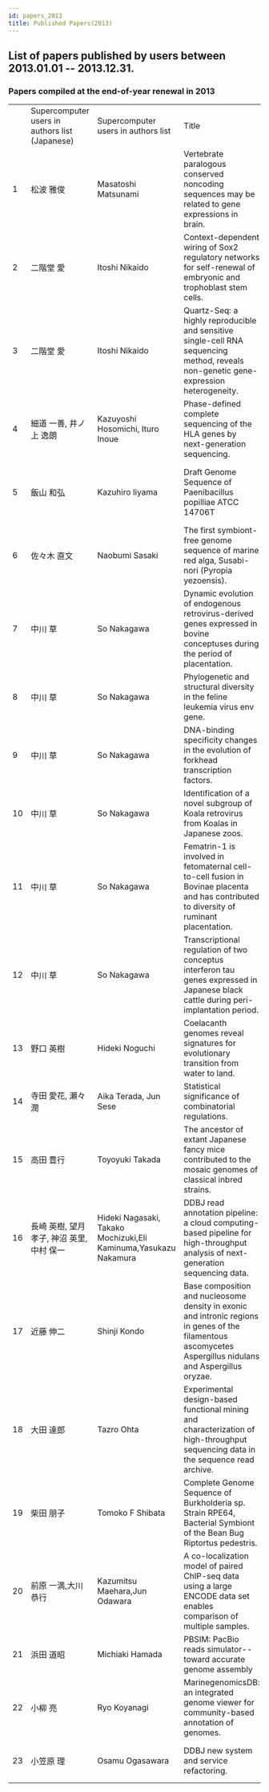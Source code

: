 ```yaml
---
id: papers_2013
title: Published Papers(2013)
---
```


## List of papers published by users between 2013.01.01 -- 2013.12.31.

### Papers compiled at the end-of-year renewal in 2013

<table>
<tr>
    <td></td>
    <td>Supercomputer users in authors list (Japanese)</td>
    <td>Supercomputer users in authors list</td>
    <td>Title</td>
    <td>Journal, Volume, Number, Pages</td>
    <td>PMID</td>
    <td>DOI
</td>
</tr>
<tr>
    <td>1</td>
    <td>松波 雅俊</td>
    <td>Masatoshi Matsunami</td>
    <td>Vertebrate paralogous conserved noncoding sequences may be related to gene expressions in brain.</td>
    <td>Genome Biol Evol. 2013;5(1):140-50.</td>
    <td>23267051</td>
    <td>doi: 10.1093/gbe/evs128
</td>
</tr>
<tr>
    <td>2</td>
    <td>二階堂 愛</td>
    <td>Itoshi Nikaido</td>
    <td>Context-dependent wiring of Sox2 regulatory networks for self-renewal of embryonic and trophoblast stem cells.</td>
    <td>Mol Cell. 2013 Nov 7;52(3):380-92. </td>
    <td>24120664</td>
    <td>doi: 10.1016/j.molcel.2013.09.002
</td>
</tr>
<tr>
    <td>3</td>
    <td>二階堂 愛</td>
    <td>Itoshi Nikaido</td>
    <td>Quartz-Seq: a highly reproducible and sensitive single-cell RNA sequencing method, reveals non-genetic gene-expression heterogeneity.</td>
    <td>Genome Biol. 2013 Apr 17;14(4):R31. </td>
    <td>23594475</td>
    <td>doi: 10.1186/gb-2013-14-4-r31
</td>
</tr>
<tr>
    <td>4</td>
    <td>細道 一善, 井ノ上 逸朗</td>
    <td>Kazuyoshi Hosomichi, Ituro Inoue</td>
    <td>Phase-defined complete sequencing of the HLA genes by next-generation sequencing.</td>
    <td>BMC Genomics. 2013 May 28;14:355.</td>
    <td>23714642</td>
    <td>doi: 10.1186/1471-2164-14-355
</td>
</tr>
<tr>
    <td>5</td>
    <td>飯山 和弘</td>
    <td>Kazuhiro Iiyama</td>
    <td>Draft Genome Sequence of Paenibacillus popilliae ATCC 14706T</td>
    <td>Journal of Insect Biotechnology and Sericology, 2013 Volume 82 Issue 2 Pages 2_045-2_048</td>
    <td>NULL</td>
    <td>doi: 10.11416/jibs.82.2_045
</td>
</tr>
<tr>
    <td>6</td>
    <td>佐々木 直文</td>
    <td>Naobumi Sasaki</td>
    <td>The first symbiont-free genome sequence of marine red alga, Susabi-nori (Pyropia yezoensis).</td>
    <td>PLoS One. 2013;8(3):e57122.</td>
    <td>23536760</td>
    <td>doi: 10.1371/journal.pone.0057122
</td>
</tr>
<tr>
    <td>7</td>
    <td>中川 草</td>
    <td>So Nakagawa</td>
    <td>Dynamic evolution of endogenous retrovirus-derived genes expressed in bovine conceptuses during the period of placentation.</td>
    <td>Genome Biol Evol. 2013;5(2):296-306.</td>
    <td>23335121</td>
    <td>doi: 10.1093/gbe/evt007
</td>
</tr>
<tr>
    <td>8</td>
    <td>中川 草</td>
    <td>So Nakagawa</td>
    <td>Phylogenetic and structural diversity in the feline leukemia virus env gene.</td>
    <td>PLoS One. 2013 Apr 11;8(4):e61009.</td>
    <td>23593376</td>
    <td>doi: 10.1371/journal.pone.0061009
</td>
</tr>
<tr>
    <td>9</td>
    <td>中川 草</td>
    <td>So Nakagawa</td>
    <td>DNA-binding specificity changes in the evolution of forkhead transcription factors.</td>
    <td>Proc Natl Acad Sci U S A. 2013 Jul 23;110(30):12349-54.</td>
    <td>23836653</td>
    <td>doi: 10.1073/pnas.1310430110
</td>
</tr>
<tr>
    <td>10</td>
    <td>中川 草</td>
    <td>So Nakagawa</td>
    <td>Identification of a novel subgroup of Koala retrovirus from Koalas in Japanese zoos.</td>
    <td>J Virol. 2013 Sep;87(17):9943-8.</td>
    <td>23834806</td>
    <td>doi: 10.1128/JVI.01385-13
</td>
</tr>
<tr>
    <td>11</td>
    <td>中川 草</td>
    <td>So Nakagawa</td>
    <td>Fematrin-1 is involved in fetomaternal cell-to-cell fusion in Bovinae placenta and has contributed to diversity of ruminant placentation.</td>
    <td>J Virol. 2013 Oct;87(19):10563-72.</td>
    <td>23864631</td>
    <td>doi: 10.1128/JVI.01398-13
</td>
</tr>
<tr>
    <td>12</td>
    <td>中川 草</td>
    <td>So Nakagawa</td>
    <td>Transcriptional regulation of two conceptus interferon tau genes expressed in Japanese black cattle during peri-implantation period.</td>
    <td>PLoS One. 2013 Nov 27;8(11):e80427.</td>
    <td>24348910</td>
    <td>doi: 10.1371/journal.pone.0080427
</td>
</tr>
<tr>
    <td>13</td>
    <td>野口 英樹</td>
    <td>Hideki Noguchi</td>
    <td>Coelacanth genomes reveal signatures for evolutionary transition from water to land.</td>
    <td>Genome Res. 2013 Oct;23(10):1740-8.</td>
    <td>23878157</td>
    <td>doi: 10.1101/gr.158105.113
</td>
</tr>
<tr>
    <td>14</td>
    <td>寺田 愛花, 瀬々 潤</td>
    <td>Aika Terada, Jun Sese</td>
    <td>Statistical significance of combinatorial regulations.</td>
    <td>Proc Natl Acad Sci U S A. 2013 Aug 6;110(32):12996-3001. </td>
    <td>23882073</td>
    <td>doi: 10.1073/pnas.1302233110
</td>
</tr>
<tr>
    <td>15</td>
    <td>高田 豊行</td>
    <td>Toyoyuki Takada</td>
    <td>The ancestor of extant Japanese fancy mice contributed to the mosaic genomes of classical inbred strains.</td>
    <td>Genome Res. 2013 Aug;23(8):1329-38. </td>
    <td>23604024</td>
    <td>doi: 10.1101/gr.156497.113
</td>
</tr>
<tr>
    <td>16</td>
    <td>長崎 英樹, 望月 孝子, 神沼 英里, 中村 保一</td>
    <td>Hideki Nagasaki, Takako Mochizuki,Eli Kaminuma,Yasukazu Nakamura</td>
    <td>DDBJ read annotation pipeline: a cloud computing-based pipeline for high-throughput analysis of next-generation sequencing data.</td>
    <td>DNA Res. 2013 Aug;20(4):383-90.</td>
    <td>23657089</td>
    <td>doi: 10.1093/dnares/dst017
</td>
</tr>
<tr>
    <td>17</td>
    <td>近藤 伸二</td>
    <td>Shinji Kondo</td>
    <td>Base composition and nucleosome density in exonic and intronic regions in genes of the filamentous ascomycetes Aspergillus nidulans and Aspergillus oryzae.</td>
    <td>Gene. 2013 Aug 1;525(1):5-10. </td>
    <td>23664982</td>
    <td>doi: 10.1016/j.gene.2013.04.077
</td>
</tr>
<tr>
    <td>18</td>
    <td>大田 達郎</td>
    <td>Tazro Ohta</td>
    <td>Experimental design-based functional mining and characterization of high-throughput sequencing data in the sequence read archive.</td>
    <td>PLoS One. 2013 Oct 22;8(10):e77910. </td>
    <td>24167589</td>
    <td>doi: 10.1371/journal.pone.0077910
</td>
</tr>
<tr>
    <td>19</td>
    <td>柴田 朋子</td>
    <td>Tomoko F Shibata</td>
    <td>Complete Genome Sequence of Burkholderia sp. Strain RPE64, Bacterial Symbiont of the Bean Bug Riptortus pedestris.</td>
    <td>Genome Announc. 2013 Jul 5;1(4):e00441-13.</td>
    <td>23833137</td>
    <td>doi: 10.1128/genomeA.00441-13
</td>
</tr>
<tr>
    <td>20</td>
    <td>前原 一満,大川 恭行</td>
    <td>Kazumitsu Maehara,Jun Odawara</td>
    <td>A co-localization model of paired ChIP-seq data using a large ENCODE data set enables comparison of multiple samples.</td>
    <td>Nucleic Acids Res. 2013 Jan 7;41(1):54-62.</td>
    <td>23125363</td>
    <td>doi: 10.1093/nar/gks1010
</td>
</tr>
<tr>
    <td>21</td>
    <td>浜田 道昭</td>
    <td>Michiaki Hamada </td>
    <td>PBSIM: PacBio reads simulator--toward accurate genome assembly</td>
    <td>Bioinformatics. 2013 Jan 1;29(1):119-21.</td>
    <td>23129296</td>
    <td>doi: 10.1093/bioinformatics/bts649
</td>
</tr>
<tr>
    <td>22</td>
    <td>小柳 亮</td>
    <td>Ryo Koyanagi</td>
    <td>MarinegenomicsDB: an integrated genome viewer for community-based annotation of genomes.</td>
    <td>Zoolog Sci. 2013 Oct;30(10):797-800.</td>
    <td>24125644</td>
    <td>doi: 10.2108/zsj.30.797
</td>
</tr>
<tr>
    <td>23</td>
    <td>小笠原 理</td>
    <td>Osamu Ogasawara</td>
    <td>DDBJ new system and service refactoring.</td>
    <td>Nucleic Acids Res. 2013 Jan;41(Database issue):D25-9.</td>
    <td>23180790</td>
    <td>doi: 10.1093/nar/gks1152
</td>
</tr>
</table>
